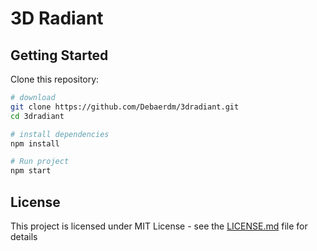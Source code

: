 # 3D Radiant
## Getting Started

Clone this repository:

```bash
# download
git clone https://github.com/Debaerdm/3dradiant.git
cd 3dradiant

# install dependencies
npm install

# Run project
npm start
```

## License

This project is licensed under MIT License - see the [LICENSE.md](LICENSE.md) file for details